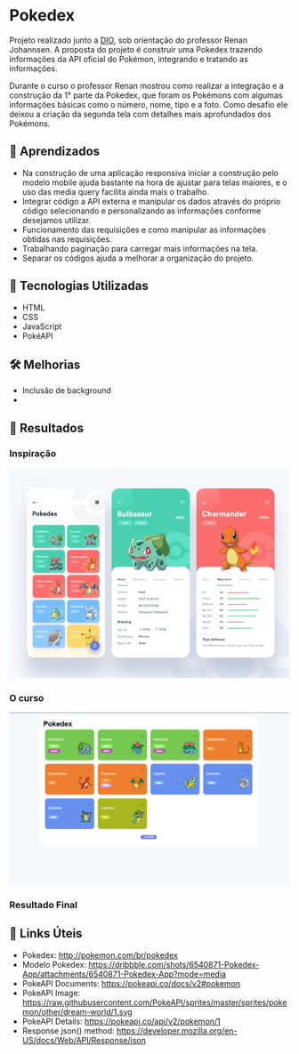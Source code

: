 # Pokedex
Projeto realizado junto a [DIO](https://www.dio.me/sign-up?ref=TQGOYNU5LQ), sob orientação do professor Renan Johannsen. A proposta do projeto é construir uma Pokedex trazendo informações da API oficial do Pokémon, integrando e tratando as informações.

Durante o curso o professor Renan mostrou como realizar a integração e a construção da 1° parte da Pokedex, que foram os Pokémons com algumas informações básicas como o número, nome, tipo e a foto. Como desafio ele deixou a criação da segunda tela com detalhes mais aprofundados dos Pokémons.

## 📒 Aprendizados
- Na construção de uma aplicação responsiva iniciar a construção pelo modelo mobile ajuda bastante na hora de ajustar para telas maiores, e o uso das media query facilita ainda mais o trabalho.
- Integrar código a API externa e manipular os dados através do próprio código selecionando e personalizando as informações conforme desejamos utilizar.
- Funcionamento das requisições e como manipular as informações obtidas nas requisições.
- Trabalhando paginação para carregar mais informações na tela.
- Separar os códigos ajuda a melhorar a organização do projeto.

## 🤖 Tecnologias Utilizadas
- HTML
- CSS
- JavaScript
- PokéAPI

##  🛠️ Melhorias
- Inclusão de background
- 

## 🚀 Resultados

### Inspiração
![alt text](./src/img/inspire.png)

### O curso
![alt text](./src/img/curso.png)

### Resultado Final


## 🔗 Links Úteis

- Pokedex: http://pokemon.com/br/pokedex
- Modelo Pokedex: https://dribbble.com/shots/6540871-Pokedex-App/attachments/6540871-Pokedex-App?mode=media
- PokeAPI Documents: https://pokeapi.co/docs/v2#pokemon
- PokeAPI Image: https://raw.githubusercontent.com/PokeAPI/sprites/master/sprites/pokemon/other/dream-world/1.svg
- PokeAPI Details: https://pokeapi.co/api/v2/pokemon/1
- Response json() method: https://developer.mozilla.org/en-US/docs/Web/API/Response/json
